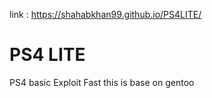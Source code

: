 link :  https://shahabkhan99.github.io/PS4LITE/

# PS4 LITE
PS4 basic Exploit 
Fast
this is base on gentoo

